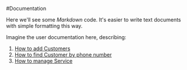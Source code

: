 #Documentation

Неге we'll see some *Markdown* code.
It's easier to write text documents with simple formatting this way.

Imagine the user documentation here, describing:
1. [How to add Customers](/customers/add)
2. [How to find Customer bу phone number](/customers/query)
3. [How to manage Service](/services)